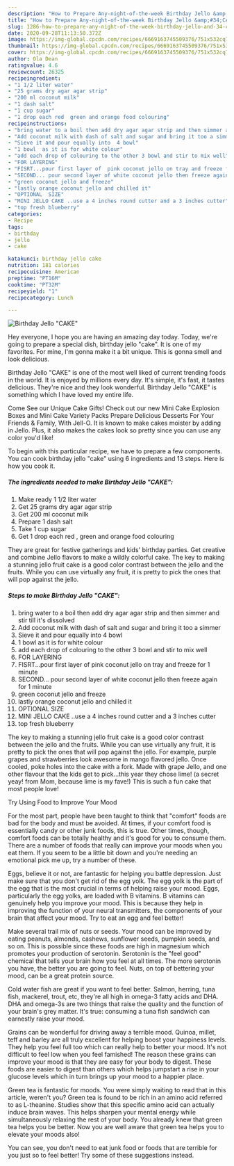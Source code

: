 ```yaml
---
description: "How to Prepare Any-night-of-the-week Birthday Jello &amp;#34;CAKE&amp;#34;"
title: "How to Prepare Any-night-of-the-week Birthday Jello &amp;#34;CAKE&amp;#34;"
slug: 1286-how-to-prepare-any-night-of-the-week-birthday-jello-and-34-cake-and-34
date: 2020-09-28T11:13:50.372Z
image: https://img-global.cpcdn.com/recipes/6669163745509376/751x532cq70/birthday-jello-cake-recipe-main-photo.jpg
thumbnail: https://img-global.cpcdn.com/recipes/6669163745509376/751x532cq70/birthday-jello-cake-recipe-main-photo.jpg
cover: https://img-global.cpcdn.com/recipes/6669163745509376/751x532cq70/birthday-jello-cake-recipe-main-photo.jpg
author: Ola Dean
ratingvalue: 4.6
reviewcount: 26325
recipeingredient:
- "1 1/2 liter water"
- "25 grams dry agar agar strip"
- "200 ml coconut milk"
- "1 dash salt"
- "1 cup sugar"
- "1 drop each red  green and orange food colouring"
recipeinstructions:
- "bring water to a boil then add dry agar agar strip and then simmer and stir till it&#39;s dissolved"
- "Add coconut milk with dash of salt and sugar and bring it too a simmer"
- "Sieve it and pour equally into  4 bowl"
- "1 bowl  as it is for white colour"
- "add each drop of colouring to the other 3 bowl and stir to mix well"
- "FOR LAYERING"
- "FISRT...pour first layer of  pink coconut jello on tray and freeze for 1 minute"
- "SECOND... pour second layer of white coconut jello then freeze again for 1 minute"
- "green coconut jello and freeze"
- "lastly orange coconut jello and chilled it"
- "OPTIONAL  SIZE"
- "MINI JELLO CAKE ..use a 4 inches round cutter and a 3 inches cutter"
- "top fresh blueberry"
categories:
- Recipe
tags:
- birthday
- jello
- cake

katakunci: birthday jello cake 
nutrition: 181 calories
recipecuisine: American
preptime: "PT16M"
cooktime: "PT32M"
recipeyield: "1"
recipecategory: Lunch

---
```



![Birthday Jello &#34;CAKE&#34;](https://img-global.cpcdn.com/recipes/6669163745509376/751x532cq70/birthday-jello-cake-recipe-main-photo.jpg)

Hey everyone, I hope you are having an amazing day today. Today, we're going to prepare a special dish, birthday jello &#34;cake&#34;. It is one of my favorites. For mine, I'm gonna make it a bit unique. This is gonna smell and look delicious.

Birthday Jello &#34;CAKE&#34; is one of the most well liked of current trending foods in the world. It is enjoyed by millions every day. It's simple, it's fast, it tastes delicious. They're nice and they look wonderful. Birthday Jello &#34;CAKE&#34; is something which I have loved my entire life.

Come See our Unique Cake Gifts! Check out our new Mini Cake Explosion Boxes and Mini Cake Variety Packs Prepare Delicious Desserts For Your Friends &amp; Family, With Jell-O. It is known to make cakes moister by adding in Jello. Plus, it also makes the cakes look so pretty since you can use any color you&#39;d like!


To begin with this particular recipe, we have to prepare a few components. You can cook birthday jello &#34;cake&#34; using 6 ingredients and 13 steps. Here is how you cook it.

<!--inarticleads1-->

##### The ingredients needed to make Birthday Jello &#34;CAKE&#34;:

1. Make ready 1 1/2 liter water
1. Get 25 grams dry agar agar strip
1. Get 200 ml coconut milk
1. Prepare 1 dash salt
1. Take 1 cup sugar
1. Get 1 drop each red , green and orange food colouring


They are great for festive gatherings and kids&#39; birthday parties. Get creative and combine Jello flavors to make a wildly colorful cake. The key to making a stunning jello fruit cake is a good color contrast between the jello and the fruits. While you can use virtually any fruit, it is pretty to pick the ones that will pop against the jello. 

<!--inarticleads2-->

##### Steps to make Birthday Jello &#34;CAKE&#34;:

1. bring water to a boil then add dry agar agar strip and then simmer and stir till it&#39;s dissolved
1. Add coconut milk with dash of salt and sugar and bring it too a simmer
1. Sieve it and pour equally into  4 bowl
1. 1 bowl  as it is for white colour
1. add each drop of colouring to the other 3 bowl and stir to mix well
1. FOR LAYERING
1. FISRT...pour first layer of  pink coconut jello on tray and freeze for 1 minute
1. SECOND... pour second layer of white coconut jello then freeze again for 1 minute
1. green coconut jello and freeze
1. lastly orange coconut jello and chilled it
1. OPTIONAL  SIZE
1. MINI JELLO CAKE ..use a 4 inches round cutter and a 3 inches cutter
1. top fresh blueberry


The key to making a stunning jello fruit cake is a good color contrast between the jello and the fruits. While you can use virtually any fruit, it is pretty to pick the ones that will pop against the jello. For example, purple grapes and strawberries look awesome in mango flavored jello. Once cooled, poke holes into the cake with a fork. Made with grape Jello, and one other flavour that the kids get to pick…this year they chose lime! (a secret yeay! from Mom, because lime is my fave!) This is such a fun cake that most people love! 

Try Using Food to Improve Your Mood


For the most part, people have been taught to think that "comfort" foods are bad for the body and must be avoided. At times, if your comfort food is essentially candy or other junk foods, this is true. Other times, though, comfort foods can be totally healthy and it's good for you to consume them. There are a number of foods that really can improve your moods when you eat them. If you seem to be a little bit down and you're needing an emotional pick me up, try a number of these.

Eggs, believe it or not, are fantastic for helping you battle depression. Just make sure that you don't get rid of the egg yolk. The egg yolk is the part of the egg that is the most crucial in terms of helping raise your mood. Eggs, particularly the egg yolks, are loaded with B vitamins. B vitamins can genuinely help you improve your mood. This is because they help in improving the function of your neural transmitters, the components of your brain that affect your mood. Try to eat an egg and feel better!

Make several trail mix of nuts or seeds. Your mood can be improved by eating peanuts, almonds, cashews, sunflower seeds, pumpkin seeds, and so on. This is possible since these foods are high in magnesium which promotes your production of serotonin. Serotonin is the "feel good" chemical that tells your brain how you feel at all times. The more serotonin you have, the better you are going to feel. Nuts, on top of bettering your mood, can be a great protein source.

Cold water fish are great if you want to feel better. Salmon, herring, tuna fish, mackerel, trout, etc, they're all high in omega-3 fatty acids and DHA. DHA and omega-3s are two things that raise the quality and the function of your brain's grey matter. It's true: consuming a tuna fish sandwich can earnestly raise your mood. 

Grains can be wonderful for driving away a terrible mood. Quinoa, millet, teff and barley are all truly excellent for helping boost your happiness levels. They help you feel full too which can really help to better your mood. It's not difficult to feel low when you feel famished! The reason these grains can improve your mood is that they are easy for your body to digest. These foods are easier to digest than others which helps jumpstart a rise in your glucose levels which in turn brings up your mood to a happier place.

Green tea is fantastic for moods. You were simply waiting to read that in this article, weren't you? Green tea is found to be rich in an amino acid referred to as L-theanine. Studies show that this specific amino acid can actually induce brain waves. This helps sharpen your mental energy while simultaneously relaxing the rest of your body. You already knew that green tea helps you be better. Now you are well aware that green tea helps you to elevate your moods also!

You can see, you don't need to eat junk food or foods that are terrible for you just so to feel better! Try  some  of  these  suggestions  instead.

